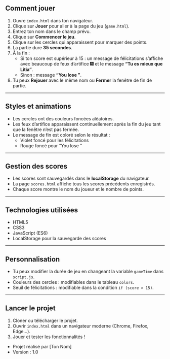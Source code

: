 

##  Comment jouer

1. Ouvre `index.html` dans ton navigateur.
2. Clique sur **Jouer** pour aller à la page du jeu (`game.html`).
3. Entrez ton nom dans le champ prévu.
4. Clique sur **Commencer le jeu**.
5. Clique sur les cercles qui apparaissent pour marquer des points.
6. La partie dure **35 secondes**.
7. À la fin :
   - Si ton score est supérieur à 15 : un message de félicitations s’affiche avec beaucoup de feux d’artifice 🎆 et le message **“Tu es mieux que Litia”**.
   - Sinon : message **“You lose ”**.
8. Tu peux **Rejouer** avec le même nom ou **Fermer** la fenêtre de fin de partie.

---

## Styles et animations

- Les cercles ont des couleurs foncées aléatoires.
- Les feux d’artifice apparaissent continuellement après la fin du jeu tant que la fenêtre n’est pas fermée.
- Le message de fin est coloré selon le résultat :
  - Violet foncé pour les félicitations
  - Rouge foncé pour “You lose ”

---

## Gestion des scores

- Les scores sont sauvegardés dans le **localStorage** du navigateur.
- La page `scores.html` affiche tous les scores précédents enregistrés.
- Chaque score montre le nom du joueur et le nombre de points.

---

## Technologies utilisées

- HTML5
- CSS3
- JavaScript (ES6)
- LocalStorage pour la sauvegarde des scores

---

## Personnalisation

- Tu peux modifier la durée de jeu en changeant la variable `gameTime` dans `script.js`.
- Couleurs des cercles : modifiables dans le tableau `colors`.
- Seuil de félicitations : modifiable dans la condition `if (score > 15)`.

---

## Lancer le projet

1. Cloner ou télécharger le projet.
2. Ouvrir `index.html` dans un navigateur moderne (Chrome, Firefox, Edge…).
3. Jouer et tester les fonctionnalités !

- Projet réalisé par [Ton Nom]
- Version : 1.0
